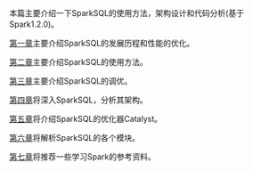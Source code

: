 本篇主要介绍一下SparkSQL的使用方法，架构设计和代码分析(基于Spark1.2.0)。

[第一章](01-introduction/README.md)主要介绍SparkSQL的发展历程和性能的优化。

[第二章](02-use_of_sparksql/README.md)主要介绍SparkSQL的使用方法。

[第三章](03-performance-turning/README.md)主要介绍SparkSQL的调优。

[第四章](04-context/README.md)将深入SparkSQL，分析其架构。

[第五章](05-catalyst/README.md)将介绍SparkSQL的优化器Catalyst。

[第六章](06-component/README.md)将解析SparkSQL的各个模块。

[第七章](07-overall/README.md)将推荐一些学习Spark的参考资料。

